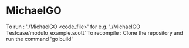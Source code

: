# MichaelGO


To run : './MichaelGO <code_file>' for e.g. './MichaelGO Testcase/modulo_example.scott'
To recompile : Clone the repository and run the command 'go build'